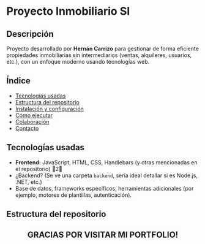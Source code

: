 # Proyecto Inmobiliario SI

## Descripción
Proyecto desarrollado por **Hernán Carrizo** para gestionar de forma eficiente propiedades inmobiliarias sin intermediarios (ventas, alquileres, usuarios, etc.), con un enfoque moderno usando tecnologías web.

## Índice
- [Tecnologías usadas](#tecnologías-usadas)
- [Estructura del repositorio](#estructura-del-repositorio)
- [Instalación y configuración](#instalación-y-configuración)
- [Cómo ejecutar](#cómo-ejecutar)
- [Colaboración](#colaboración)
- [Contacto](#contacto)

## Tecnologías usadas
- **Frontend:** JavaScript, HTML, CSS, Handlebars (y otras mencionadas en el repositorio) 2  
- ¿Backend? (Se ve una carpeta `backend`, sería ideal detallar si es Node.js, .NET, etc.)  
- Base de datos, frameworks específicos, herramientas adicionales (por ejemplo, motores de plantillas, autenticación).

## Estructura del repositorio
<h2 align="center">GRACIAS POR VISITAR MI PORTFOLIO!</h2>

